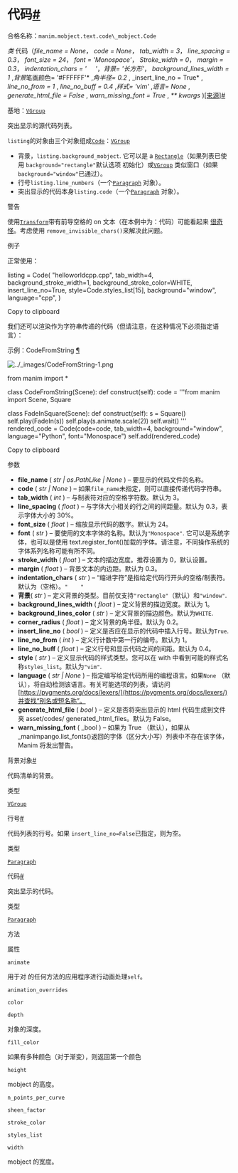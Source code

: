 # 代码[#](#code "此标题的固定链接")

合格名称：`manim.mobject.text.code\_mobject.Code`

_类_ 代码（_file_name = None_， _code = None_， _tab_width = 3_， _line_spacing = 0.3_， _font_size = 24_， _font = 'Monospace'_， _Stroke_width = 0_， _margin = 0.3_， _indentation_chars = '     '_，_背景= '长方形'_， _background_lines_width = 1_ ,*背景*笔画颜色= '#FFFFFF'* ,*角半径= 0.2* , \_insert_line_no = True* , _line_no_from = 1_ , _line_no_buff = 0.4_ ,_样式= 'vim'_ ,_语言= None_ , _generate_html_file = False_ , _warn_missing_font = True_ , _\*\* kwargs_ )[\[来源\]](../_modules/manim/mobject/text/code_mobject.html#Code)[#](#manim.mobject.text.code_mobject.Code "此定义的固定链接")

基地：[`VGroup`](manim.mobject.types.vectorized_mobject.VGroup.html#manim.mobject.types.vectorized_mobject.VGroup "manim.mobject.types.vectorized_mobject.VGroup")

突出显示的源代码列表。

`listing`的对象由三个对象组成[`Code`](#manim.mobject.text.code_mobject.Code "manim.mobject.text.code_mobject.Code")：[`VGroup`](manim.mobject.types.vectorized_mobject.VGroup.html#manim.mobject.types.vectorized_mobject.VGroup "manim.mobject.types.vectorized_mobject.VGroup")

- 背景，`listing.background_mobject`. 它可以是 a [`Rectangle`](manim.mobject.geometry.polygram.Rectangle.html#manim.mobject.geometry.polygram.Rectangle "manim.mobject.geometry.polygram.矩形")（如果列表已使用 `background="rectangle"`默认选项 初始化）或[`VGroup`](manim.mobject.types.vectorized_mobject.VGroup.html#manim.mobject.types.vectorized_mobject.VGroup "manim.mobject.types.vectorized_mobject.VGroup") 类似窗口（如果`background="window"`已通过）。
- 行号`listing.line_numbers`（一个[`Paragraph`](manim.mobject.text.text_mobject.Paragraph.html#manim.mobject.text.text_mobject.Paragraph "manim.mobject.text.text_mobject.Paragraph") 对象）。
- 突出显示的代码本身`listing.code`（一个[`Paragraph`](manim.mobject.text.text_mobject.Paragraph.html#manim.mobject.text.text_mobject.Paragraph "manim.mobject.text.text_mobject.Paragraph") 对象）。

警告

使用[`Transform`](manim.animation.transform.Transform.html#manim.animation.transform.Transform "manim.animation.transform.Transform")带有前导空格的 on 文本（在本例中为：代码）可能看起来 [很奇怪](https://github.com/3b1b/manim/issues/1067)。考虑使用 `remove_invisible_chars()`来解决此问题。

例子

正常使用：

listing = Code(
"helloworldcpp.cpp",
tab_width=4,
background_stroke_width=1,
background_stroke_color=WHITE,
insert_line_no=True,
style=Code.styles_list\[15\],
background="window",
language="cpp",
)

Copy to clipboard

我们还可以渲染作为字符串传递的代码（但请注意，在这种情况下必须指定语言）：

示例：CodeFromString [¶](#codefromstring)

![../_images/CodeFromString-1.png](../_images/CodeFromString-1.png)

from manim import \*

class CodeFromString(Scene):
def construct(self):
code = '''from manim import Scene, Square

class FadeInSquare(Scene):
def construct(self):
s = Square()
self.play(FadeIn(s))
self.play(s.animate.scale(2))
self.wait()
'''
rendered_code = Code(code=code, tab_width=4, background="window",
language="Python", font="Monospace")
self.add(rendered_code)

Copy to clipboard

参数

- **file_name** ( _str_ _|_ _os.PathLike_ _|_ _None_ ) – 要显示的代码文件的名称。
- **code** ( _str_ _|_ _None_ ) – 如果`file_name`未指定，则可以直接传递代码字符串。
- **tab_width** ( _int_ ) – 与制表符对应的空格字符数。默认为 3。
- **line_spacing** ( _float_ ) – 与字体大小相关的行之间的间距量。默认为 0.3，表示字体大小的 30%。
- **font_size** ( _float_ ) – 缩放显示代码的数字。默认为 24​​。
- **font** ( _str_ ) – 要使用的文本字体的名称。默认为`"Monospace"`. 它可以是系统字体，也可以是使用 text.register_font()加载的字体。请注意，不同操作系统的字体系列名称可能有所不同。
- **stroke_width** ( _float_ ) – 文本的描边宽度。推荐设置为 0，默认设置。
- **margin** ( _float_ ) – 背景文本的内边距。默认为 0.3。
- **indentation_chars** ( _str_ ) – “缩进字符”是指给定代码行开头的空格/制表符。默认为（空格）。`"    "`
- **背景**( _str_ ) – 定义背景的类型。目前仅支持`"rectangle"`（默认）和`"window"`.
- **background_lines_width** ( _float_ ) – 定义背景的描边宽度。默认为 1。
- **background_lines_color** ( _str_ ) – 定义背景的描边颜色。默认为`WHITE`.
- **corner_radius** ( _float_ ) – 定义背景的角半径。默认为 0.2。
- **insert_line_no** ( _bool_ ) – 定义是否应在显示的代码中插入行号。默认为`True`.
- **line_no_from** ( _int_ ) – 定义行计数中第一行的编号。默认为 1。
- **line_no_buff** ( _float_ ) – 定义行号和显示代码之间的间距。默认为 0.4。
- **style** ( _str_ ) – 定义显示代码的样式类型。您可以在 with 中看到可能的样式名称`styles_list`。默认为`"vim"`.
- **language** ( _str_ _|_ _None_ ) – 指定编写给定代码所用的编程语言。如果`None` （默认），将自动检测该语言。有关可能选项的列表，请访问[https://pygments.org/docs/lexers/](https://pygments.org/docs/lexers/)并查找“别名或短名称”。
- **generate_html_file** ( _bool_ ) – 定义是否将突出显示的 html 代码生成到文件夹 asset/codes/ generated_html_files。默认为 False。
- **warn_missing_font** ( \_bool ) – 如果为 True （默认），如果从\_manimpango.list_fonts()返回的字体（区分大小写）列表中不存在该字体，Manim 将发出警告。

背景对象[#](#manim.mobject.text.code_mobject.Code.background_mobject "此定义的固定链接")

代码清单的背景。

类型

[`VGroup`](manim.mobject.types.vectorized_mobject.VGroup.html#manim.mobject.types.vectorized_mobject.VGroup "manim.mobject.types.vectorized_mobject.VGroup")

行号[#](#manim.mobject.text.code_mobject.Code.line_numbers "此定义的固定链接")

代码列表的行号。如果 `insert_line_no=False`已指定，则为空。

类型

[`Paragraph`](manim.mobject.text.text_mobject.Paragraph.html#manim.mobject.text.text_mobject.Paragraph "manim.mobject.text.text_mobject.Paragraph")

代码[#](#manim.mobject.text.code_mobject.Code.code "此定义的固定链接")

突出显示的代码。

类型

[`Paragraph`](manim.mobject.text.text_mobject.Paragraph.html#manim.mobject.text.text_mobject.Paragraph "manim.mobject.text.text_mobject.Paragraph")

方法

属性

`animate`

用于对 的任何方法的应用程序进行动画处理`self`。

`animation_overrides`

`color`

`depth`

对象的深度。

`fill_color`

如果有多种颜色（对于渐变），则返回第一个颜色

`height`

mobject 的高度。

`n_points_per_curve`

`sheen_factor`

`stroke_color`

`styles_list`

`width`

mobject 的宽度。
